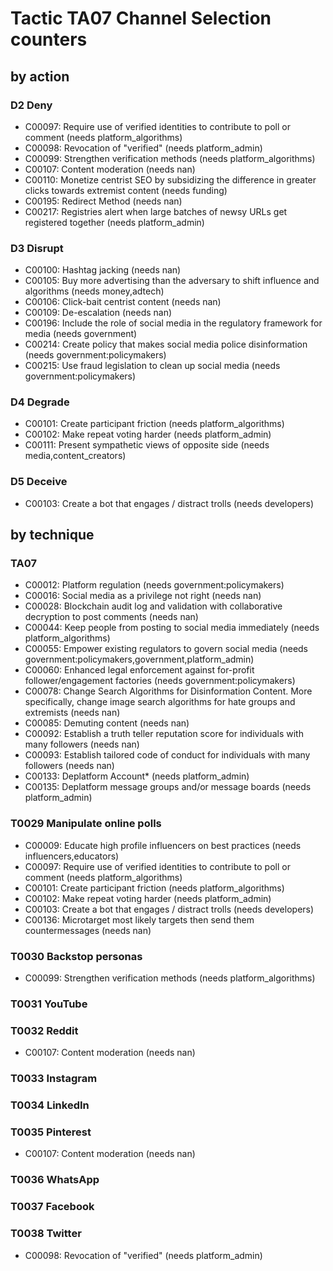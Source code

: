 # Tactic TA07 Channel Selection counters

## by action


### D2 Deny
* C00097: Require use of verified identities to contribute to poll or comment (needs platform_algorithms)
* C00098: Revocation of "verified" (needs platform_admin)
* C00099: Strengthen verification methods (needs platform_algorithms)
* C00107: Content moderation (needs nan)
* C00110: Monetize centrist SEO by subsidizing the difference in greater clicks towards extremist content (needs funding)
* C00195: Redirect Method (needs nan)
* C00217: Registries alert when large batches of newsy URLs get registered together (needs platform_admin)

### D3 Disrupt
* C00100: Hashtag jacking (needs nan)
* C00105: Buy more advertising than the adversary to shift influence and algorithms (needs money,adtech)
* C00106: Click-bait centrist content (needs nan)
* C00109: De-escalation (needs nan)
* C00196: Include the role of social media in the regulatory framework for media (needs government)
* C00214: Create policy that makes social media police disinformation (needs government:policymakers)
* C00215: Use fraud legislation to clean up social media (needs government:policymakers)

### D4 Degrade
* C00101: Create participant friction (needs platform_algorithms)
* C00102: Make repeat voting harder (needs platform_admin)
* C00111: Present sympathetic views of opposite side (needs media,content_creators)

### D5 Deceive
* C00103: Create a bot that engages / distract trolls (needs developers)

## by technique


### TA07
* C00012: Platform regulation (needs government:policymakers)
* C00016: Social media as a privilege not right (needs nan)
* C00028: Blockchain audit log and validation with collaborative decryption to post comments (needs nan)
* C00044: Keep people from posting to social media immediately (needs platform_algorithms)
* C00055: Empower existing regulators to govern social media (needs government:policymakers,government,platform_admin)
* C00060: Enhanced legal enforcement against for-profit follower/engagement factories (needs government:policymakers)
* C00078: Change Search Algorithms for Disinformation Content. More specifically, change image search algorithms for hate groups and extremists (needs nan)
* C00085: Demuting content (needs nan)
* C00092: Establish a truth teller reputation score for individuals with many followers (needs nan)
* C00093: Establish tailored code of conduct for individuals with many followers (needs nan)
* C00133: Deplatform Account* (needs platform_admin)
* C00135: Deplatform message groups and/or message boards (needs platform_admin)

### T0029 Manipulate online polls
* C00009: Educate high profile influencers on best practices (needs influencers,educators)
* C00097: Require use of verified identities to contribute to poll or comment (needs platform_algorithms)
* C00101: Create participant friction (needs platform_algorithms)
* C00102: Make repeat voting harder (needs platform_admin)
* C00103: Create a bot that engages / distract trolls (needs developers)
* C00136: Microtarget most likely targets then send them countermessages (needs nan)

### T0030 Backstop personas
* C00099: Strengthen verification methods (needs platform_algorithms)

### T0031 YouTube

### T0032 Reddit
* C00107: Content moderation (needs nan)

### T0033 Instagram

### T0034 LinkedIn

### T0035 Pinterest
* C00107: Content moderation (needs nan)

### T0036 WhatsApp

### T0037 Facebook

### T0038 Twitter
* C00098: Revocation of "verified" (needs platform_admin)
